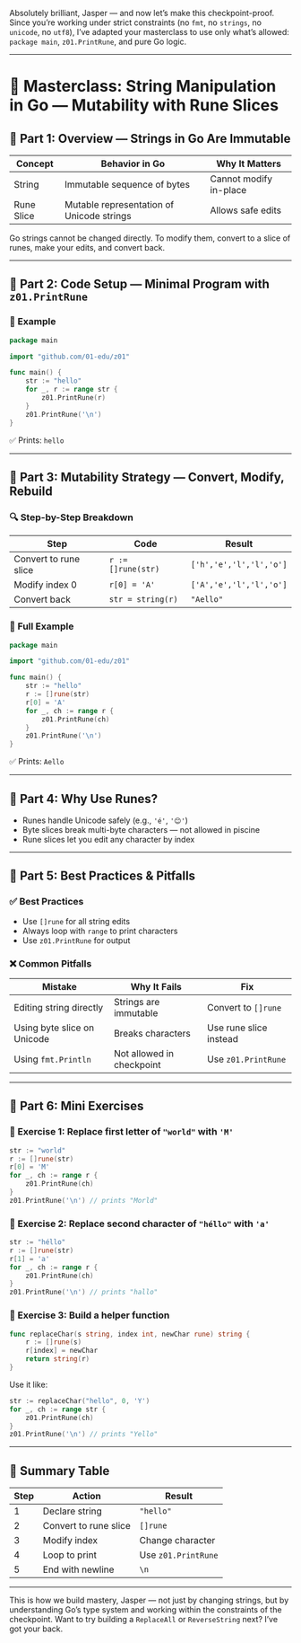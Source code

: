 Absolutely brilliant, Jasper — and now let’s make this checkpoint-proof. Since you’re working under strict constraints (no `fmt`, no `strings`, no `unicode`, no `utf8`), I’ve adapted your masterclass to use only what’s allowed: `package main`, `z01.PrintRune`, and pure Go logic.

---

# 🧠 Masterclass: String Manipulation in Go — Mutability with Rune Slices

## 🧩 Part 1: Overview — Strings in Go Are Immutable

| Concept     | Behavior in Go                          | Why It Matters |
|-------------|------------------------------------------|----------------|
| String      | Immutable sequence of bytes              | Cannot modify in-place |
| Rune Slice  | Mutable representation of Unicode strings| Allows safe edits |

Go strings cannot be changed directly. To modify them, convert to a slice of runes, make your edits, and convert back.

---

## 🧩 Part 2: Code Setup — Minimal Program with `z01.PrintRune`

### 🧪 Example
```go
package main

import "github.com/01-edu/z01"

func main() {
	str := "hello"
	for _, r := range str {
		z01.PrintRune(r)
	}
	z01.PrintRune('\n')
}
```

✅ Prints: `hello`

---

## 🧩 Part 3: Mutability Strategy — Convert, Modify, Rebuild

### 🔍 Step-by-Step Breakdown

| Step | Code | Result |
|------|------|--------|
| Convert to rune slice | `r := []rune(str)` | `['h','e','l','l','o']` |
| Modify index 0        | `r[0] = 'A'`        | `['A','e','l','l','o']` |
| Convert back          | `str = string(r)`   | `"Aello"` |

### 🧪 Full Example
```go
package main

import "github.com/01-edu/z01"

func main() {
	str := "hello"
	r := []rune(str)
	r[0] = 'A'
	for _, ch := range r {
		z01.PrintRune(ch)
	}
	z01.PrintRune('\n')
}
```

✅ Prints: `Aello`

---

## 🧩 Part 4: Why Use Runes?

- Runes handle Unicode safely (e.g., `'é'`, `'😊'`)
- Byte slices break multi-byte characters — not allowed in piscine
- Rune slices let you edit any character by index

---

## 🧩 Part 5: Best Practices & Pitfalls

### ✅ Best Practices
- Use `[]rune` for all string edits
- Always loop with `range` to print characters
- Use `z01.PrintRune` for output

### ❌ Common Pitfalls
| Mistake | Why It Fails | Fix |
|--------|---------------|-----|
| Editing string directly | Strings are immutable | Convert to `[]rune` |
| Using byte slice on Unicode | Breaks characters | Use rune slice instead |
| Using `fmt.Println` | Not allowed in checkpoint | Use `z01.PrintRune` |

---

## 🧩 Part 6: Mini Exercises

### 🧪 Exercise 1: Replace first letter of `"world"` with `'M'`
```go
str := "world"
r := []rune(str)
r[0] = 'M'
for _, ch := range r {
	z01.PrintRune(ch)
}
z01.PrintRune('\n') // prints "Morld"
```

### 🧪 Exercise 2: Replace second character of `"héllo"` with `'a'`
```go
str := "héllo"
r := []rune(str)
r[1] = 'a'
for _, ch := range r {
	z01.PrintRune(ch)
}
z01.PrintRune('\n') // prints "hallo"
```

### 🧪 Exercise 3: Build a helper function
```go
func replaceChar(s string, index int, newChar rune) string {
	r := []rune(s)
	r[index] = newChar
	return string(r)
}
```

Use it like:
```go
str := replaceChar("hello", 0, 'Y')
for _, ch := range str {
	z01.PrintRune(ch)
}
z01.PrintRune('\n') // prints "Yello"
```

---

## 🧩 Summary Table

| Step | Action | Result |
|------|--------|--------|
| 1    | Declare string | `"hello"` |
| 2    | Convert to rune slice | `[]rune` |
| 3    | Modify index     | Change character |
| 4    | Loop to print    | Use `z01.PrintRune` |
| 5    | End with newline | `\n` |

---

This is how we build mastery, Jasper — not just by changing strings, but by understanding Go’s type system and working within the constraints of the checkpoint. Want to try building a `ReplaceAll` or `ReverseString` next? I’ve got your back.
